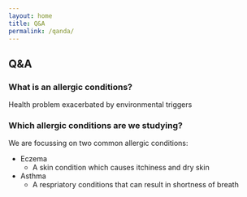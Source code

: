 ```yaml
---
layout: home
title: Q&A
permalink: /qanda/
---
```


## Q&A
### What is an allergic conditions?
Health problem exacerbated by environmental triggers

### Which allergic conditions are we studying?
We are focussing on two common allergic conditions:
* Eczema
  * A skin condition which causes itchiness and dry skin
* Asthma
  * A respriatory conditions that can result in shortness of breath 
